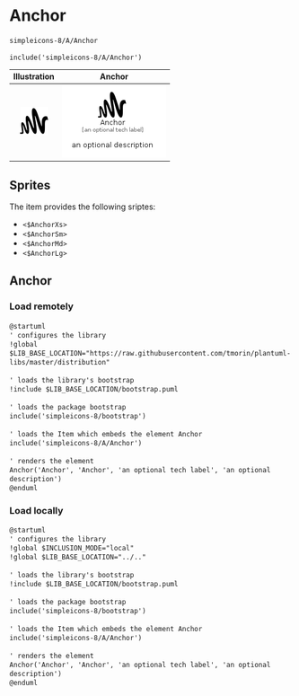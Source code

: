 # Anchor


```text
simpleicons-8/A/Anchor
```

```text
include('simpleicons-8/A/Anchor')
```



| Illustration | Anchor |
| :---: | :---: |
| ![illustration for Illustration](../../simpleicons-8/A/Anchor.png) | ![illustration for Anchor](../../simpleicons-8/A/Anchor.Local.png) |



## Sprites
The item provides the following sriptes:

- `<$AnchorXs>`
- `<$AnchorSm>`
- `<$AnchorMd>`
- `<$AnchorLg>`





## Anchor

### Load remotely
```plantuml
@startuml
' configures the library
!global $LIB_BASE_LOCATION="https://raw.githubusercontent.com/tmorin/plantuml-libs/master/distribution"

' loads the library's bootstrap
!include $LIB_BASE_LOCATION/bootstrap.puml

' loads the package bootstrap
include('simpleicons-8/bootstrap')

' loads the Item which embeds the element Anchor
include('simpleicons-8/A/Anchor')

' renders the element
Anchor('Anchor', 'Anchor', 'an optional tech label', 'an optional description')
@enduml
```

### Load locally
```plantuml
@startuml
' configures the library
!global $INCLUSION_MODE="local"
!global $LIB_BASE_LOCATION="../.."

' loads the library's bootstrap
!include $LIB_BASE_LOCATION/bootstrap.puml

' loads the package bootstrap
include('simpleicons-8/bootstrap')

' loads the Item which embeds the element Anchor
include('simpleicons-8/A/Anchor')

' renders the element
Anchor('Anchor', 'Anchor', 'an optional tech label', 'an optional description')
@enduml
```

